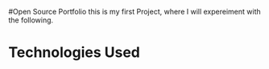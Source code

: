 #Open Source Portfolio
this is my first Project, where I will expereiment with the following.
</hr>

# Technologies Used
